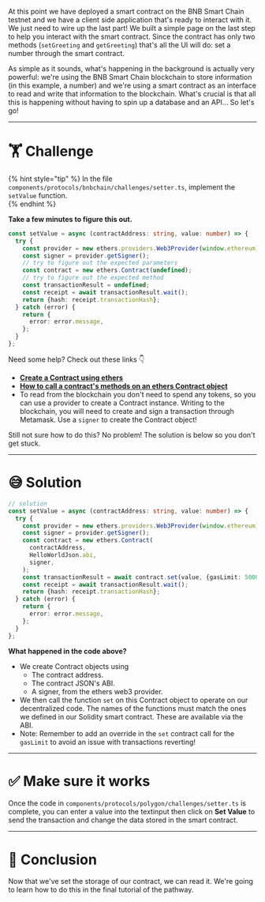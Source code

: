 At this point we have deployed a smart contract on the BNB Smart Chain testnet and we have a client side application that's ready to interact with it. We just need to wire up the last part! We built a simple page on the last step to help you interact with the smart contract. Since the contract has only two methods (`setGreeting` and `getGreeting`) that's all the UI will do: set a number through the smart contract.

As simple as it sounds, what's happening in the background is actually very powerful: we're using the BNB Smart Chain blockchain to store information (in this example, a number) and we're using a smart contract as an interface to read and write that information to the blockchain. What's crucial is that all this is happening without having to spin up a database and an API... So let's go!

---

# 🏋️ Challenge

{% hint style="tip" %}
In the file `components/protocols/bnbchain/challenges/setter.ts`, implement the `setValue` function.  
{% endhint %}

**Take a few minutes to figure this out.**

```typescript
const setValue = async (contractAddress: string, value: number) => {
  try {
    const provider = new ethers.providers.Web3Provider(window.ethereum);
    const signer = provider.getSigner();
    // try to figure out the expected parameters
    const contract = new ethers.Contract(undefined);
    // try to figure out the expected method
    const transactionResult = undefined;
    const receipt = await transactionResult.wait();
    return {hash: receipt.transactionHash};
  } catch (error) {
    return {
      error: error.message,
    };
  }
};
```

Need some help? Check out these links 👇

- [**Create a Contract using ethers**](https://docs.ethers.io/v5/api/contract/contract/#Contract--creating)
- [**How to call a contract's methods on an ethers Contract object**](https://docs.ethers.io/v5/api/contract/contract/#Contract-functionsCall)
- To read from the blockchain you don't need to spend any tokens, so you can use a provider to create a Contract instance. Writing to the blockchain, you will need to create and sign a transaction through Metamask. Use a `signer` to create the Contract object!

Still not sure how to do this? No problem! The solution is below so you don't get stuck.

---

# 😅 Solution

```typescript
// solution
const setValue = async (contractAddress: string, value: number) => {
  try {
    const provider = new ethers.providers.Web3Provider(window.ethereum);
    const signer = provider.getSigner();
    const contract = new ethers.Contract(
      contractAddress,
      HelloWorldJson.abi,
      signer,
    );
    const transactionResult = await contract.set(value, {gasLimit: 500000});
    const receipt = await transactionResult.wait();
    return {hash: receipt.transactionHash};
  } catch (error) {
    return {
      error: error.message,
    };
  }
};
```

**What happened in the code above?**

- We create Contract objects using
  - The contract address.
  - The contract JSON's ABI.
  - A signer, from the ethers web3 provider.
- We then call the function `set` on this Contract object to operate on our decentralized code. The names of the functions must match the ones we defined in our Solidity smart contract. These are available via the ABI.
- Note: Remember to add an override in the `set` contract call for the `gasLimit` to avoid an issue with transactions reverting!

---

# ✅ Make sure it works

Once the code in `components/protocols/polygon/challenges/setter.ts` is complete, you can enter a value into the textinput then click on **Set Value** to send the transaction and change the data stored in the smart contract.

---

# 🏁 Conclusion

Now that we've set the storage of our contract, we can read it. We're going to learn how to do this in the final tutorial of the pathway.

